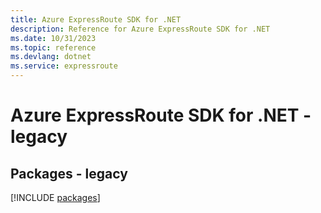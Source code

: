 ```yaml
---
title: Azure ExpressRoute SDK for .NET
description: Reference for Azure ExpressRoute SDK for .NET
ms.date: 10/31/2023
ms.topic: reference
ms.devlang: dotnet
ms.service: expressroute
---
```

# Azure ExpressRoute SDK for .NET - legacy
## Packages - legacy
[!INCLUDE [packages](expressroute-index.md)]